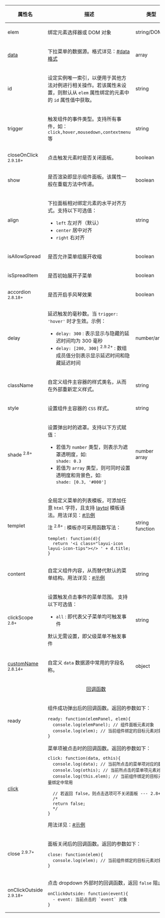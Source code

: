 <table class="layui-table">
  <colgroup>
    <col width="150">
    <col>
    <col width="100">
    <col width="100">
  </colgroup>
  <thead>
    <tr>
      <th>属性名</th>
      <th>描述</th>
      <th>类型</th>
      <th>默认值</th>
    </tr> 
  </thead>
  <tbody>
    <tr>
<td>elem</td>
<td>
  
绑定元素选择器或 DOM 对象

</td>
<td>string/DOM</td>
<td>-</td>
    </tr>
    <tr>
<td>

[data](#options.data)

</td>
<td>
  
下拉菜单的数据源。格式详见：[#data 格式](#options.data)

</td>
<td>array</td>
<td>-</td>
    </tr>
    <tr>
      <td>id</td>
<td>
  
设定实例唯一索引，以便用于其他方法对例进行相关操作。若该属性未设置，则默认从 `elem` 属性绑定的元素中的 `id` 属性值中获取。

</td>
<td>string</td>
<td>-</td>
    </tr>
    <tr>
<td>trigger</td>
<td>
  
触发组件的事件类型。支持所有事件，如： `click,hover,mousedown,contextmenu` 等

</td>
<td>string</td>
<td>

`click`

</td>
    </tr>
    <tr>
<td>closeOnClick <sup>2.9.18+</sup></td>
<td>
  
点击触发元素时是否关闭面板。

</td>
<td>boolean</td>
<td>

`false`

</td>
    </tr>
    <tr>
<td>show</td>
<td>
  
是否渲染即显示组件面板。该属性一般在重载方法中传递。

</td>
<td>boolean</td>
<td>

`false`

</td>
    </tr>
    <tr>
<td>align</td>
<td>
  
下拉面板相对绑定元素的水平对齐方式。支持以下可选值：

- `left` 左对齐（默认）
- `center` 居中对齐
- `right` 右对齐

</td>
<td>string</td>
<td>

`left`

</td>
    </tr>
    <tr>
<td>isAllowSpread</td>
<td>
  
是否允许菜单组展开收缩

</td>
<td>boolean</td>
<td>

`true`

</td>
    </tr>
    <tr>
<td>isSpreadItem</td>
<td>
  
是否初始展开子菜单

</td>
<td>boolean</td>
<td>

`true`

</td>
    </tr>
    <tr>
<td>accordion <sup>2.8.18+</sup></td>
<td>
  
是否开启手风琴效果

</td>
<td>boolean</td>
<td>

`false`

</td>
    </tr>
    <tr>
<td>delay</td>
<td>
  
延迟触发的毫秒数。当 `trigger: 'hover'` 时才生效。示例：

- `delay: 300` : 表示显示与隐藏的延迟时间均为 300 毫秒
- `delay: [200, 300]` <sup>2.9.2+</sup> : 数组成员值分别表示显示延迟时间和隐藏延迟时间

</td>
<td>number/array</td>
<td>

`[200, 300]`

</td>
    </tr>
    <tr>
<td>className</td>
<td>
  
自定义组件主容器的样式类名，从而在外部重新定义样式。

</td>
<td>string</td>
<td>-</td>
    </tr>
    <tr>
<td>style</td>
<td>
  
设置组件主容器的 `CSS` 样式。

</td>
<td>string</td>
<td>-</td>
    </tr>
    <tr>
<td>shade <sup>2.8+</sup></td>
<td>
  
设置弹出时的遮罩。支持以下方式赋值：

- 若值为 `number` 类型，则表示为遮罩透明度，如:
  <br>`shade: 0.3`
- 若值为 `array` 类型，则可同时设置透明度和背景色，如:
  <br>`shade: [0.3, '#000']`

</td>
<td>number<br>array</td>
<td>

`0`

</td>
    </tr>
    <tr>
<td>templet</td>
<td>
  
全局定义菜单的列表模板，可添加任意 `html` 字符，且支持 [laytpl](../laytpl/) 模板语法。用法详见：[#示例](#demo-complex)

注 <sup>2.8+</sup> : 模板亦可采用函数写法：

```
templet: function(d){
  return '<i class="layui-icon layui-icon-tips"></> ' + d.title;
}
```

</td>
<td>string<br>function</td>
<td>-</td>
    </tr>
    <tr>
<td>content</td>
<td>
  
  自定义组件内容，从而替代默认的菜单结构。用法详见：[#示例](#demo-content)

</td>
<td>string</td>
<td>-</td>
    </tr>
    <tr>
<td>clickScope <sup>2.8+</sup></td>
<td>
  
设置触发点击事件的菜单范围。 支持以下可选值：

- `all` : 即代表父子菜单均可触发事件

默认无需设置，即父级菜单不触发事件

</td>
<td>string</td>
<td>-</td>
    </tr>
    <tr>
<td>

[customName](#options.customName) <sup>2.8.14+</sup>

</td>
<td>

自定义 `data` 数据源中常用的字段名称。

</td>
<td>object</td>
<td>-</td>
    </tr>
    <tr>
<td colspan="4" style="text-align: center"> 


<div id="options.callback" lay-pid="options" class="ws-anchor">

[回调函数](#options.callback)

</div>

</td>
    </tr>
    <tr>
<td>ready</td>
<td colspan="3">
  
组件成功弹出后的回调函数。返回的参数如下：

```
ready: function(elemPanel, elem){
  console.log(elemPanel); // 组件面板元素对象
  console.log(elem); // 当前组件绑定的目标元素对象
}   
```

</td>
    </tr>
    <tr>
<td>
  
[click](#options.click)

</td>
<td colspan="3">
  
<div id="options.click" lay-pid="options" class="ws-anchor">
菜单项被点击时的回调函数。返回的参数如下：
</div>

```
click: function(data, othis){
  console.log(data); // 当前所点击的菜单项对应的数据
  console.log(othis); // 当前所点击的菜单项元素对象
  console.log(this.elem); // 当前组件绑定的目标元素对象，批量绑定中常用
  
  // 若返回 false，则点击选项可不关闭面板 --- 2.8+
  /*
  return false;
  */
}
```

用法详见：[#示例](#examples)

</td>
    </tr>
    <tr>
<td>close <sup>2.9.7+</sup></td>
<td colspan="3">
  
面板关闭后的回调函数。返回的参数如下：

```
close: function(elem){
  console.log(elem); // 当前组件绑定的目标元素对象
}   
```

</td>
    </tr>
    <tr>
<td>onClickOutside <sup>2.9.18+</sup></td>
<td colspan="3">
  
点击 dropdown 外部时的回调函数，返回 `false` 阻止关闭。

```
onClickOutside: function(event){
  - event: 当前点击的 `event` 对象
}   
```

</td>
    </tr>
  </tbody>
</table>
